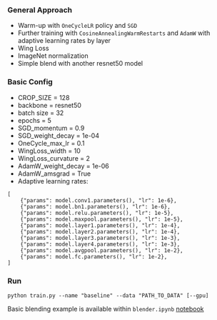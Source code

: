 ### General Approach
* Warm-up with `OneCycleLR` policy and `SGD`
* Further training with `CosineAnnealingWarmRestarts` and `AdamW` with adaptive learning rates by layer
* Wing Loss
* ImageNet normalization
* Simple blend with another resnet50 model


### Basic Config
* CROP_SIZE = 128
* backbone = resnet50
* batch size = 32
* epochs = 5
* SGD_momentum = 0.9
* SGD_weight_decay = 1e-04
* OneCycle_max_lr = 0.1
* WingLoss_width = 10
* WingLoss_curvature = 2
* AdamW_weight_decay = 1e-06
* AdamW_amsgrad = True
* Adaptive learning rates:
```
[
    {"params": model.conv1.parameters(), "lr": 1e-6},
    {"params": model.bn1.parameters(), "lr": 1e-6},
    {"params": model.relu.parameters(), "lr": 1e-5},
    {"params": model.maxpool.parameters(), "lr": 1e-5},
    {"params": model.layer1.parameters(), "lr": 1e-4},
    {"params": model.layer2.parameters(), "lr": 1e-4},
    {"params": model.layer3.parameters(), "lr": 1e-3},
    {"params": model.layer4.parameters(), "lr": 1e-3},
    {"params": model.avgpool.parameters(), "lr": 1e-2},
    {"params": model.fc.parameters(), "lr": 1e-2},
]
```

### Run
```python train.py --name "baseline" --data "PATH_TO_DATA" [--gpu]```

Basic blending example is available within `blender.ipynb` [notebook](`blender.ipynb`)